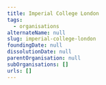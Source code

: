 ```yaml
---
title: Imperial College London
tags:
  - organisations
alternateName: null
slug: imperial-college-london
foundingDate: null
dissolutionDate: null
parentOrganisation: null
subOrganisations: []
urls: []
---
```

